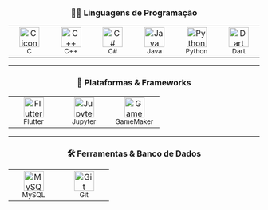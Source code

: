 <h3 align="center">👨‍💻 Linguagens de Programação</h3>

<table align="center">
  <tbody>
    <tr>
      <td align="center" width="85">
        <img src="https://cdn.jsdelivr.net/gh/devicons/devicon/icons/c/c-original.svg" width="40" height="40" alt="C icon" />
        <br><small>C</small>
      </td>
      <td align="center" width="85">
        <img src="https://cdn.jsdelivr.net/gh/devicons/devicon/icons/cplusplus/cplusplus-original.svg" width="40" height="40" alt="C++ icon" />
        <br><small>C++</small>
      </td>
      <td align="center" width="85">
        <img src="https://cdn.jsdelivr.net/gh/devicons/devicon/icons/csharp/csharp-original.svg" width="40" height="40" alt="C# icon" />
        <br><small>C#</small>
      </td>
      <td align="center" width="85">
        <img src="https://techstack-generator.vercel.app/java-icon.svg" width="40" height="40" alt="Java icon" />
        <br><small>Java</small>
      </td>
      <td align="center" width="85">
        <img src="https://techstack-generator.vercel.app/python-icon.svg" width="40" height="40" alt="Python icon" />
        <br><small>Python</small>
      </td>
      <td align="center" width="85">
        <img src="https://cdn.jsdelivr.net/gh/devicons/devicon/icons/dart/dart-original.svg" width="40" height="40" alt="Dart icon" />
        <br><small>Dart</small>
      </td>
    </tr>
  </tbody>
</table>

<hr/>

<h3 align="center">🚀 Plataformas & Frameworks</h3>

<table align="center">
  <tbody>
    <tr>
      <td align="center" width="85">
        <img src="https://cdn.jsdelivr.net/gh/devicons/devicon/icons/flutter/flutter-original.svg" width="40" height="40" alt="Flutter icon" />
        <br><small>Flutter</small>
      </td>
      <td align="center" width="85">
        <img src="https://cdn.jsdelivr.net/gh/devicons/devicon/icons/jupyter/jupyter-original-wordmark.svg" width="40" height="40" alt="Jupyter icon" />
        <br><small>Jupyter</small>
      </td>
      <td align="center" width="85">
        <img src="https://cdn.simpleicons.org/gamemaker/FF6347" width="40" height="40" alt="GameMaker icon" />
        <br><small>GameMaker</small>
      </td>
    </tr>
  </tbody>
</table>

<hr/>

<h3 align="center">🛠️ Ferramentas & Banco de Dados</h3>

<table align="center">
  <tbody>
    <tr>
      <td align="center" width="85">
        <img src="https://techstack-generator.vercel.app/mysql-icon.svg" width="40" height="40" alt="MySQL icon" />
        <br><small>MySQL</small>
      </td>
      <td align="center" width="85">
        <img src="https://cdn.jsdelivr.net/gh/devicons/devicon/icons/git/git-original.svg" width="40" height="40" alt="Git icon" />
        <br><small>Git</small>
      </td>
    </tr>
  </tbody>
</table>
